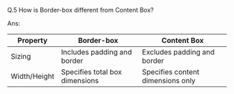 Q.5 How is Border-box different from Content Box?

Ans: 

| Property     | Border-box                      | Content Box                          |
|--------------|---------------------------------|--------------------------------------|
| Sizing       | Includes padding and border     | Excludes padding and border          |
| Width/Height | Specifies total box dimensions  | Specifies content dimensions only    |

